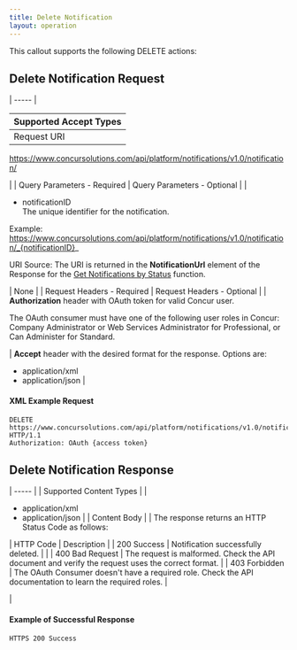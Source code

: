 ```yaml
---
title: Delete Notification 
layout: operation
---
```





This callout supports the following DELETE actions:

##  Delete Notification Request

| ----- |

| Supported Accept Types |
| ---------------------- |
| Request URI            |

<https://www.concursolutions.com/api/platform/notifications/v1.0/notification/>

 |
|  Query Parameters - Required |  Query Parameters - Optional |
|

* notificationID  
The unique identifier for the notification.

Example:  
https://www.concursolutions.com/api/platform/notifications/v1.0/notification/_{notificationID}_

URI Source: The URI is returned in the **NotificationUrl** element of the Response for the [Get Notifications by Status][1] function.

 |  None |
|  Request Headers - Required |  Request Headers - Optional |
|  **Authorization** header with OAuth token for valid Concur user.

The OAuth consumer must have one of the following user roles in Concur: Company Administrator or Web Services Administrator for Professional, or Can Administer for Standard.

 |  **Accept** header with the desired format for the response. Options are:
* application/xml
* application/json
 |

####  XML Example Request

    DELETE https://www.concursolutions.com/api/platform/notifications/v1.0/notification/nOB1KNTDSV0UqiYeTsy6su$praZSogRJB6 HTTP/1.1
    Authorization: OAuth {access token}

##  Delete Notification Response

| ----- |
|  Supported Content Types |
|

* application/xml
* application/json
 |
|  Content Body |
|  The response returns an HTTP Status Code as follows:

|  HTTP Code |  Description |
|  200 Success |  Notification successfully deleted. |   |
|  400 Bad Request |  The request is malformed. Check the API document and verify the request uses the correct format. |
|  403 Forbidden |  The OAuth Consumer doesn't have a required role. Check the API documentation to learn the required roles. |

 |

####  Example of Successful Response

    HTTPS 200 Success



[1]: https://developer.concur.com/callouts/event-notification/get-notifications-status
